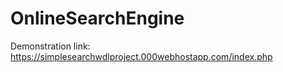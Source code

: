 # OnlineSearchEngine

Demonstration link: https://simplesearchwdlproject.000webhostapp.com/index.php

